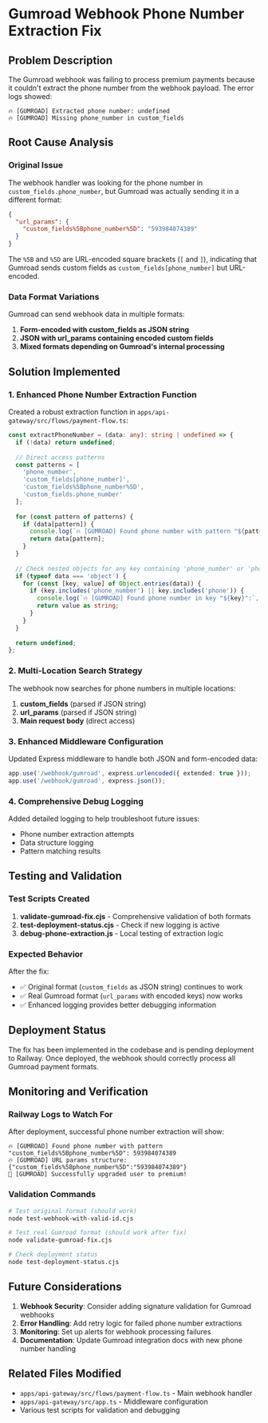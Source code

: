 # Gumroad Webhook Phone Number Extraction Fix

## Problem Description

The Gumroad webhook was failing to process premium payments because it couldn't extract the phone number from the webhook payload. The error logs showed:

```
🔥 [GUMROAD] Extracted phone number: undefined
🔥 [GUMROAD] Missing phone_number in custom_fields
```

## Root Cause Analysis

### Original Issue
The webhook handler was looking for the phone number in `custom_fields.phone_number`, but Gumroad was actually sending it in a different format:

```json
{
  "url_params": {
    "custom_fields%5Bphone_number%5D": "593984074389"
  }
}
```

The `%5B` and `%5D` are URL-encoded square brackets (`[` and `]`), indicating that Gumroad sends custom fields as `custom_fields[phone_number]` but URL-encoded.

### Data Format Variations
Gumroad can send webhook data in multiple formats:
1. **Form-encoded with custom_fields as JSON string**
2. **JSON with url_params containing encoded custom fields**
3. **Mixed formats depending on Gumroad's internal processing**

## Solution Implemented

### 1. Enhanced Phone Number Extraction Function

Created a robust extraction function in `apps/api-gateway/src/flows/payment-flow.ts`:

```typescript
const extractPhoneNumber = (data: any): string | undefined => {
  if (!data) return undefined;
  
  // Direct access patterns
  const patterns = [
    'phone_number',
    'custom_fields[phone_number]',
    'custom_fields%5Bphone_number%5D',
    'custom_fields.phone_number'
  ];
  
  for (const pattern of patterns) {
    if (data[pattern]) {
      console.log(`🔥 [GUMROAD] Found phone number with pattern "${pattern}":`, data[pattern]);
      return data[pattern];
    }
  }
  
  // Check nested objects for any key containing 'phone_number' or 'phone'
  if (typeof data === 'object') {
    for (const [key, value] of Object.entries(data)) {
      if (key.includes('phone_number') || key.includes('phone')) {
        console.log(`🔥 [GUMROAD] Found phone number in key "${key}":`, value);
        return value as string;
      }
    }
  }
  
  return undefined;
};
```

### 2. Multi-Location Search Strategy

The webhook now searches for phone numbers in multiple locations:

1. **custom_fields** (parsed if JSON string)
2. **url_params** (parsed if JSON string)
3. **Main request body** (direct access)

### 3. Enhanced Middleware Configuration

Updated Express middleware to handle both JSON and form-encoded data:

```typescript
app.use('/webhook/gumroad', express.urlencoded({ extended: true }));
app.use('/webhook/gumroad', express.json());
```

### 4. Comprehensive Debug Logging

Added detailed logging to help troubleshoot future issues:
- Phone number extraction attempts
- Data structure logging
- Pattern matching results

## Testing and Validation

### Test Scripts Created

1. **validate-gumroad-fix.cjs** - Comprehensive validation of both formats
2. **test-deployment-status.cjs** - Check if new logging is active
3. **debug-phone-extraction.js** - Local testing of extraction logic

### Expected Behavior

After the fix:
- ✅ Original format (`custom_fields` as JSON string) continues to work
- ✅ Real Gumroad format (`url_params` with encoded keys) now works
- ✅ Enhanced logging provides better debugging information

## Deployment Status

The fix has been implemented in the codebase and is pending deployment to Railway. Once deployed, the webhook should correctly process all Gumroad payment formats.

## Monitoring and Verification

### Railway Logs to Watch For

After deployment, successful phone number extraction will show:
```
🔥 [GUMROAD] Found phone number with pattern "custom_fields%5Bphone_number%5D": 593984074389
🔥 [GUMROAD] URL params structure: {"custom_fields%5Bphone_number%5D":"593984074389"}
🎉 [GUMROAD] Successfully upgraded user to premium!
```

### Validation Commands

```bash
# Test original format (should work)
node test-webhook-with-valid-id.cjs

# Test real Gumroad format (should work after fix)
node validate-gumroad-fix.cjs

# Check deployment status
node test-deployment-status.cjs
```

## Future Considerations

1. **Webhook Security**: Consider adding signature validation for Gumroad webhooks
2. **Error Handling**: Add retry logic for failed phone number extractions
3. **Monitoring**: Set up alerts for webhook processing failures
4. **Documentation**: Update Gumroad integration docs with new phone number handling

## Related Files Modified

- `apps/api-gateway/src/flows/payment-flow.ts` - Main webhook handler
- `apps/api-gateway/src/app.ts` - Middleware configuration
- Various test scripts for validation and debugging
